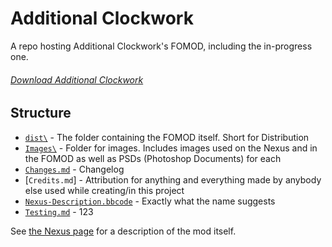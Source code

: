 # Additional Clockwork

A repo hosting Additional Clockwork's FOMOD, including the in-progress one.
###### [Download Additional Clockwork](https://www.nexusmods.com/skyrimspecialedition/mods/47087)

## Structure

- [`dist\`](dist/) - The folder containing the FOMOD itself. Short for Distribution
- [`Images\`](Images/) - Folder for images. Includes images used on the Nexus and in the FOMOD as well as PSDs (Photoshop Documents) for each
- [`Changes.md`](Changes.md) - Changelog
- [`Credits.md`] - Attribution for anything and everything made by anybody else used while creating/in this project
- [`Nexus-Description.bbcode`](Nexus-Description.bbcode) - Exactly what the name suggests
- [`Testing.md`](Testing.md) - 123

See [the Nexus page](https://www.nexusmods.com/skyrimspecialedition/mods/47087) for a description of the mod itself.

